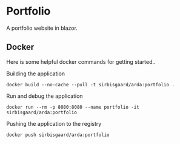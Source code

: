 # Portfolio
A portfolio website in blazor.


## Docker
Here is some helpful docker commands for getting started..

Building the application

`docker build --no-cache --pull -t sirbisgaard/arda:portfolio .`

Run and debug the application

`docker run --rm -p 8080:8080 --name portfolio -it sirbisgaard/arda:portfolio`

Pushing the application to the registry

`docker push sirbisgaard/arda:portfolio`

